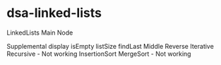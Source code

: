 # dsa-linked-lists

LinkedLists
Main
Node

Supplemental
  display
  isEmpty
  listSize
  findLast
Middle
Reverse
  Iterative
  Recursive - Not working
InsertionSort
MergeSort - Not working
